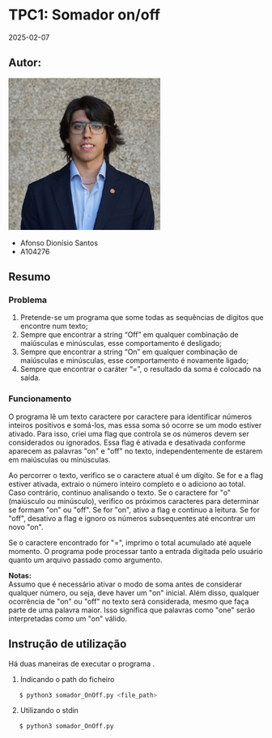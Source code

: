 # TPC1: Somador on/off

2025-02-07

## Autor:
![Afonso Dionísio ](../profile.jpg)  
- Afonso Dionísio Santos
- A104276

## Resumo

### Problema
1. Pretende-se um programa que some todas as sequências de dígitos que encontre num texto;
2. Sempre que encontrar a string “Off” em qualquer combinação de maiúsculas e minúsculas, esse comportamento é desligado;
3. Sempre que encontrar a string “On” em qualquer combinação de maiúsculas e minúsculas, esse comportamento é novamente ligado;
4. Sempre que encontrar o caráter “=”, o resultado da soma é colocado na saída.

### Funcionamento
O programa lê um texto caractere por caractere para identificar números inteiros positivos e somá-los, mas essa soma só ocorre se um modo estiver ativado. Para isso, criei uma flag que controla se os números devem ser considerados ou ignorados. Essa flag é ativada e desativada conforme aparecem as palavras "on" e "off" no texto, independentemente de estarem em maiúsculas ou minúsculas.  

Ao percorrer o texto, verifico se o caractere atual é um dígito. Se for e a flag estiver ativada, extraio o número inteiro completo e o adiciono ao total. Caso contrário, continuo analisando o texto. Se o caractere for "o" (maiúsculo ou minúsculo), verifico os próximos caracteres para determinar se formam "on" ou "off". Se for "on", ativo a flag e continuo a leitura. Se for "off", desativo a flag e ignoro os números subsequentes até encontrar um novo "on".  

Se o caractere encontrado for "=", imprimo o total acumulado até aquele momento. O programa pode processar tanto a entrada digitada pelo usuário quanto um arquivo passado como argumento.  

**Notas:**  
Assumo que é necessário ativar o modo de soma antes de considerar qualquer número, ou seja, deve haver um "on" inicial. Além disso, qualquer ocorrência de "on" ou "off" no texto será considerada, mesmo que faça parte de uma palavra maior. Isso significa que palavras como "one" serão interpretadas como um "on" válido.

## Instrução de utilização
Há duas maneiras de executar o programa .

1. Indicando o path do ficheiro
 ```sh
    $ python3 somador_OnOff.py <file_path>
```

2. Utilizando o stdin
 ```sh
    $ python3 somador_OnOff.py
```